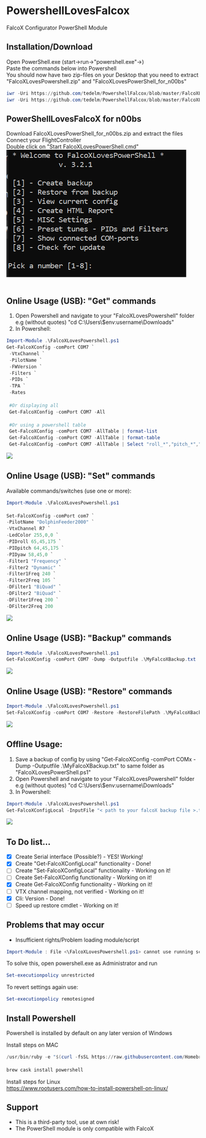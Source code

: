 # PowershellLovesFalcox
FalcoX Configurator PowerShell Module

## Installation/Download

Open PowerShell.exe (start->run->"powershell.exe"-><enter>)</br>
Paste the commands below into Powershell</br>
You should now have two zip-files on your Desktop that you need to extract "FalcoXLovesPowershell.zip" and "FalcoXLovesPowerShell_for_n00bs"</br>

```Powershell
iwr -Uri https://github.com/tedelm/PowershellFalcox/blob/master/FalcoXLovesPowerShell_for_n00bs/FalcoXLovesPowershell_for_n00bs.zip?raw=true -OutFile C:\Users\$($env:USERNAME)\desktop\FalcoXLovesPowershell.zip
iwr -Uri https://github.com/tedelm/PowershellFalcox/blob/master/FalcoXLovesPowershell.zip?raw=true -OutFile C:\Users\$($env:USERNAME)\desktop\FalcoXLovesPowershell.zip
```


## PowerShellLovesFalcoX for n00bs
Download FalcoXLovesPowerShell_for_n00bs.zip and extract the files</br>
Connect your FlightController</br>
Double click on "Start FalcoXLovesPowerShell.cmd"</br>
<img src='https://github.com/tedelm/PowershellFalcox/blob/master/img/n00bs001.PNG'></br>
</br>

## Online Usage (USB): "Get" commands
1. Open Powershell and navigate to your "FalcoXLovesPowershell" folder </br> e.g (without quotes) "cd C:\Users\\$env:username\Downloads\"
2. In Powershell:</br>
```Powershell
Import-Module .\FalcoXLovesPowershell.ps1
Get-FalcoXConfig -comPort COM7 `
 -VtxChannel `
 -PilotName `
 -FWVersion `
 -Filters `
 -PIDs `
 -TPA `
 -Rates

 #Or displaying all
 Get-FalcoXConfig -comPort COM7 -All

 #Or using a powershell table
 Get-FalcoXConfig -comPort COM7 -AllTable | format-list
 Get-FalcoXConfig -comPort COM7 -AllTable | format-table
 Get-FalcoXConfig -comPort COM7 -AllTable | Select "roll_*","pitch_*","yaw_*"

```
<img src='https://github.com/tedelm/PowershellFalcox/blob/master/img/GetOnline.PNG'>

## Online Usage (USB): "Set" commands</br>
Available commands/switches (use one or more):
```Powershell
Import-Module .\FalcoXLovesPowershell.ps1

Set-FalcoXConfig -comPort com7 `
-PilotName "DolphinFeeder2000" `
-VtxChannel R7 `
-LedColor 255,0,0 `
-PIDroll 65,45,175 `
-PIDpitch 64,45,175 `
-PIDyaw 58,45,0 `
-Filter1 "Frequency" `
-Filter2 "Dynamic" `
-Filter1Freq 240 `
-Filter2Freq 105 `
-DFilter1 "BiQuad" `
-DFilter2 "BiQuad" `
-DFilter1Freq 200 `
-DFilter2Freq 200

```
<img src='https://github.com/tedelm/PowershellFalcox/blob/master/img/SetOnlinePilotname.PNG'>


## Online Usage (USB): "Backup" commands</br>
```Powershell
Import-Module .\FalcoXLovesPowershell.ps1
Get-FalcoXConfig -comPort COM7 -Dump -Outputfile .\MyFalcoXBackup.txt

```
<img src='https://github.com/tedelm/PowershellFalcox/blob/master/img/GetBackup.PNG'>

## Online Usage (USB): "Restore" commands</br>
```Powershell
Import-Module .\FalcoXLovesPowershell.ps1
Set-FalcoXConfig -comPort COM7 -Restore -RestoreFilePath .\MyFalcoXBackup.txt


```
<img src='https://github.com/tedelm/PowershellFalcox/blob/master/img/SetRestore.PNG'>

## Offline Usage: 
1. Save a backup of config by using "Get-FalcoXConfig -comPort COMx -Dump -Outputfile .\MyFalcoXBackup.txt" to same folder as "FalcoXLovesPowerShell.ps1"
2. Open Powershell and navigate to your "FalcoXLovesPowershell" folder </br> e.g (without quotes) "cd C:\Users\\$env:username\Downloads\"
3. In Powershell:</br>

```Powershell
Import-Module .\FalcoXLovesPowershell.ps1
Get-FalcoXConfigLocal -InputFile "< path to your falcoX backup file >.txt"  -PIDs -Filters -Rates -TPA
```
<img src='https://github.com/tedelm/PowershellFalcox/blob/master/img/GetLocal.PNG'>

## To Do list...
- [x]  Create Serial interface (Possible?) - YES! Working!
- [x]  Create "Get-FalcoXConfigLocal" functionality - Done!
- [ ]  Create "Set-FalcoXConfigLocal" functionality - Working on it!
- [ ]  Create Set-FalcoXConfig functionality - Working on it!
- [x]  Create Get-FalcoXConfig functionality - Working on it!
- [ ]  VTX channel mapping, not verified - Working on it!
- [x]  Cli: Version - Done!
- [ ]  Speed up restore cmdlet - Working on it!

## Problems that may occur
* Insufficient rights/Problem loading module/script
```Powershell
Import-Module : File <\FalcoXLovesPowershell.ps1> cannot use running scripts is disabled on this system.
```
To solve this, open powershell.exe as Administrator and run
```Powershell
Set-executionpolicy unrestricted
```
To revert settings again use:
```Powershell
Set-executionpolicy remotesigned
```

## Install Powershell
Powershell is installed by default on any later version of Windows</br>

Install steps on MAC</br>
```Powershell
/usr/bin/ruby -e "$(curl -fsSL https://raw.githubusercontent.com/Homebrew/install/master/install)"

brew cask install powershell

```
Install steps for Linux</br>
https://www.rootusers.com/how-to-install-powershell-on-linux/


## Support
* This is a third-party tool, use at own risk!
* The PowerShell module is only compatible with FalcoX